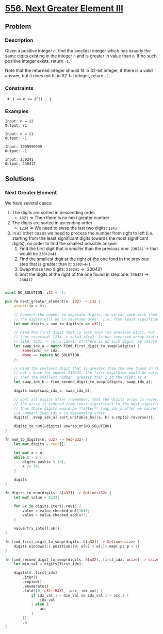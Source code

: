# [556. Next Greater Element III](https://leetcode.com/problems/next-greater-element-iii/)

## Problem

### Description

Given a positive integer `n`, find the smallest integer which has exactly the
same digits existing in the integer `n` and is greater in value than `n`. If no
such positive integer exists, return `-1`.

Note that the returned integer should fit in 32-bit integer, if there is a valid
answer, but it does not fit in 32-bit integer, return `-1`.

### Constraints

* `1 <= n <= 2^31 - 1`

### Examples

```text
Input: n = 12
Output: 21
```

```text
Input: n = 21
Output: -1
```

```text
Input: 1999999999
Output: -1
```

```text
Input: 230241
Output: 230412
```

## Solutions

### Next Greater Element

We have several cases:

1. The digits are sorted in descending order
    * `4321` => Then there is no next greater number
2. The digits are sorted in ascending order
    * `1234` => We need to swap the last two digits: `1243`
3. In all other cases we need to process the number from right to left (i.e.
   starting from the least significant digits towards the most significant
   digits), on order to find the smallest possible answer
    1. Find the first digit that is smaller than the previous one: `230241` ->
       that would be `230>2<41`
    2. Find the smallest digit at the right of the one fond in the previous step
       that is greater than it: `2302>4<1`
    3. Swap those two digits: `230241` -> `230421
    4. Sort the digits at the right of the one found in step one: `230421` ->
       `230412`

```rust

const NO_SOLUTION: i32 = -1;

pub fn next_greater_element(n: i32) -> i32 {
    assert!(n > 0);

    // Convert the number to separate digits, so we can work with them
    // The digits will be in reversed order, i.e. from least significant, to most significant
    let mut digits = num_to_digits(n as u32);

    // Find the first digit that is less than the previous digit. For instance:
    // (not reversed) 1234 -> val=3,idx=2. In our reversed array that would look
    // like: 4321 -> val-3,idx=1. If there is no such digit, we return None
    let swap_idx_a = match find_first_digit_to_swap(&digits) {
        Some(idx) => idx,
        None => return NO_SOLUTION,
    };

    // Find the smallest digit that is greater than the one found in the previous step:
    // Let's have the number 230241, the first digit&idx would be val=2,idx=3,
    // Then the smallest number, greater than 2 at the right is 4
    let swap_idx_b = find_second_digit_to_swap(&digits, swap_idx_a);

    digits.swap(swap_idx_a, swap_idx_b);

    // sort all digits after (remember, that the digits array is reversed, i.e.
    // the array is ordered from least-significant to the most significant digit,
    // thus those digits would be **after** swap_idx_a after we convert it back to
    //a number) swap_idx_a in descending order
    digits[..swap_idx_a].sort_unstable_by(|a, b| a.cmp(b).reverse());

    digits_to_num(&digits).unwrap_or(NO_SOLUTION)
}

fn num_to_digits(n: u32) -> Vec<u32> {
    let mut digits = vec![];

    let mut x = n;
    while x > 0 {
        digits.push(x % 10);
        x /= 10;
    }

    digits
}

fn digits_to_num(digits: &[u32]) -> Option<i32> {
    let mut value = 0u32;

    for &x in digits.iter().rev() {
        value = value.checked_mul(10)?;
        value = value.checked_add(x)?;
    }

    value.try_into().ok()
}

fn find_first_digit_to_swap(digits: &[u32]) -> Option<usize> {
    digits.windows(2).position(|w| w[0] > w[1]).map(|p| p + 1)
}

fn find_second_digit_to_swap(digits: &[u32], first_idx: usize) -> usize {
    let min_val = digits[first_idx];

    digits[0..first_idx]
        .iter()
        .copied()
        .enumerate()
        .fold((0, u32::MAX), |acc, idx_val| {
            if idx_val.1 > min_val && idx_val.1 < acc.1 {
                idx_val
            } else {
                acc
            }
        })
        .0
}
```
